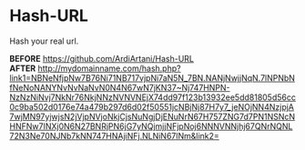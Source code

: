 # Hash-URL


Hash your real url.

<b>BEFORE</b>
https://github.com/ArdiArtani/Hash-URL
<br />
<b>AFTER</b>
http://mydomainname.com/hash.php?link1=NBNeNfjpNw7B76Ni71NB717vjpNi7aN5N_7BN.NANjNwjjNqN.7lNPNbNfNeNoNANYNvNvNaNvN0N4N67wN7jKN37~Nj747HNPN-NzNzNiNvj7NkNr76NkjNNzNVNVNEjX74dd97f123b13932ee5dd81805d56cc0c9ba502d0176e74a479b297d6d02f50551jcNBjNj87H7y7_jeNOjNN4NzjpjA7wjMN97yjwjsN2jVjpNVjoNkjCjsNuNgjDjENuNrN67H757ZNG7d7PN1NSNcNHNFNw7INXj0N6N27BNRjPN6jG7yNQjmjjNFjpNoj6NNNVNNjhj67QNrNQNL72N3Ne70NJNb7kNN747HNAjiNFj.NLNiN67lNm&link2=
